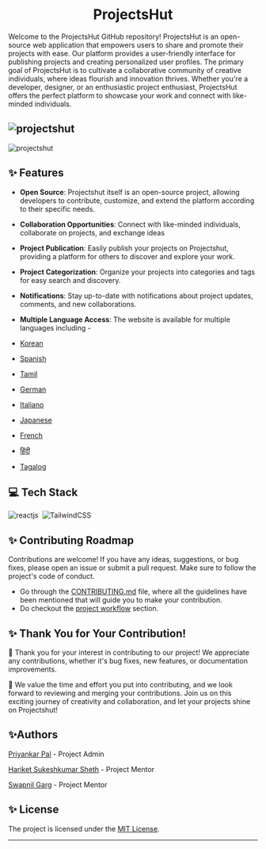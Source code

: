 
<h1 align=center> ProjectsHut </h1>

<p>
Welcome to the ProjectsHut GitHub repository! ProjectsHut is an open-source web application that empowers users to share and promote their projects with ease. Our platform provides a user-friendly interface for publishing projects and creating personalized user profiles. The primary goal of ProjectsHut is to cultivate a collaborative community of creative individuals, where ideas flourish and innovation thrives. Whether you're a developer, designer, or an enthusiastic project enthusiast, ProjectsHut offers the perfect platform to showcase your work and connect with like-minded individuals.  </p>

![projectshut](https://github.com/priyankarpal/ProjectsHut/assets/75174707/84855cfb-73d0-4bef-ab3d-7d4dd568f22d)
-----
![projectshut](https://github.com/priyankarpal/ProjectsHut/assets/75174707/1e7fa97f-1035-42f4-b585-98cb1980208e)


## ✨ Features

- **Open Source**: Projectshut itself is an open-source project, allowing developers to contribute, customize, and extend the platform according to their specific needs.

- **Collaboration Opportunities**: Connect with like-minded individuals, collaborate on projects, and exchange ideas

- **Project Publication**: Easily publish your projects on Projectshut, providing a platform for others to discover and explore your work.

- **Project Categorization**: Organize your projects into categories and tags for easy search and discovery. 

- **Notifications**: Stay up-to-date with notifications about project updates, comments, and new collaborations.

- **Multiple Language Access**: The website is available for multiple languages including - 
- [Korean](https://github.com/priyankarpal/ProjectsHut/tree/main/translations/Korean)
- [Spanish](https://github.com/priyankarpal/ProjectsHut/tree/main/translations/Spanish)
- [Tamil](https://github.com/priyankarpal/ProjectsHut/tree/main/translations/Tamil)
- [German](https://github.com/priyankarpal/ProjectsHut/tree/main/translations/German)
- [Italiano](https://github.com/priyankarpal/ProjectsHut/tree/main/translations/Italian)
- [Japanese](https://github.com/priyankarpal/ProjectsHut/tree/main/translations/Japanese)
- [French](https://github.com/priyankarpal/ProjectsHut/tree/main/translations/French)
- [हिंदी](https://github.com/priyankarpal/ProjectsHut/tree/main/translations/Hindi)
- [Tagalog](https://github.com/priyankarpal/ProjectsHut/tree/main/translations/Tagalog)


## 💻 Tech Stack 

  ![reactjs](https://img.shields.io/badge/React-20232A?style=for-the-badge&logo=react&logoColor=61DAFB)&nbsp;
  ![TailwindCSS](https://img.shields.io/badge/tailwindcss-%2338B2AC.svg?style=for-the-badge&logo=tailwind-css&logoColor=white)&nbsp;


## ✨ Contributing Roadmap

Contributions are welcome! If you have any ideas, suggestions, or bug fixes, please open an issue or submit a pull request. Make sure to follow the project's code of conduct.

 - Go through the [CONTRIBUTING.md](https://github.com/poorvika11/ProjectsHut/blob/main/contributing.md) file, where all the guidelines have been mentioned that will guide you to make your contribution.
 - Do checkout the [project workflow](https://github.com/poorvika11/ProjectsHut/blob/main/CODE_OF_CONDUCT.md) section.



## ✨ Thank You for Your Contribution!

🙏 Thank you for your interest in contributing to our project! We appreciate any contributions, whether it's bug fixes, new features, or documentation improvements.

🌟 We value the time and effort you put into contributing, and we look forward to reviewing and merging your contributions. Join us on this exciting journey of creativity and collaboration, and let your projects shine on Projectshut!


## ✨Authors
[Priyankar Pal](https://github.com/priyankarpal) - Project Admin
<a name="changelog"></a>

[Hariket Sukeshkumar Sheth](https://github.com/hariketsheth) - Project Mentor
<a name="changelog"></a>

[Swapnil Garg](https://github.com/swapnilgarg7) - Project Mentor
<a name="changelog"></a>


## ✨ License

The project is licensed under the [MIT License](https://github.com/neelshah2409/Bot-Collection/blob/main/LICENSE).

---